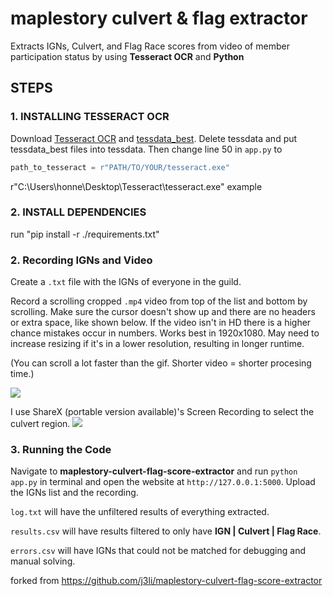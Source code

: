 # maplestory culvert & flag extractor

Extracts IGNs, Culvert, and Flag Race scores from video of member participation status by using **Tesseract OCR** and **Python**
## STEPS
### 1. INSTALLING TESSERACT OCR
Download [Tesseract OCR](https://tesseract-ocr.github.io/tessdoc/Installation.html) and [tessdata_best](https://github.com/tesseract-ocr/tessdata_best). Delete tessdata and put tessdata_best files into tessdata. Then change line 50 in `app.py` to
```python
path_to_tesseract = r"PATH/TO/YOUR/tesseract.exe"
```
r"C:\Users\honne\Desktop\Tesseract\tesseract.exe" example


### 2. INSTALL DEPENDENCIES

run "pip install -r ./requirements.txt"


### 2. Recording IGNs and Video
Create a `.txt` file with the IGNs of everyone in the guild.

Record a scrolling cropped `.mp4` video from top of the list and bottom by scrolling. Make sure the cursor doesn't show up and there are no headers or extra space, like shown below. If the video isn't in HD there is a higher chance mistakes occur in numbers. Works best in 1920x1080. May need to increase resizing if it's in a lower resolution, resulting in longer runtime.

(You can scroll a lot faster than the gif. Shorter video = shorter procesing time.)

![](https://github.com/j3li/maplestory-culvert-flag-parser/blob/main/recording%20example.gif)

I use ShareX (portable version available)'s Screen Recording to select the culvert region.
![](https://github.com/j3li/maplestory-culvert-flag-parser/blob/main/sharex%20example.png)

### 3. Running the Code
Navigate to **maplestory-culvert-flag-score-extractor** and run `python app.py` in terminal and open the website at `http://127.0.0.1:5000`. Upload the IGNs list and the recording.

`log.txt` will have the unfiltered results of everything extracted.

`results.csv` will have results filtered to only have **IGN | Culvert | Flag Race**.

`errors.csv` will have IGNs that could not be matched for debugging and manual solving.


forked from https://github.com/j3li/maplestory-culvert-flag-score-extractor


